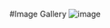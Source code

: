 #Image Gallery
![image](https://github.com/Kaustubhratwadkar/Image/assets/134191726/02ade57c-cf87-4bcb-8ac6-277e7a746382)
